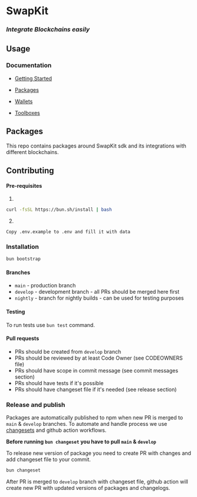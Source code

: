 # SwapKit

### _Integrate Blockchains easily_

## Usage

### Documentation

- [Getting Started](https://docs.thorswap.finance/swapkit-docs)

- [Packages](https://docs.thorswap.finance/swapkit-docs/swapkit-sdk/packages)
- [Wallets](https://docs.thorswap.finance/swapkit-docs/swapkit-sdk/wallets)
- [Toolboxes](https://docs.thorswap.finance/swapkit-docs/swapkit-sdk/toolboxes)

## Packages

This repo contains packages around SwapKit sdk and its integrations with different blockchains.

## Contributing

#### Pre-requisites

1.

```bash
curl -fsSL https://bun.sh/install | bash
```

2.

```pre
Copy .env.example to .env and fill it with data
```

### Installation

```bash
bun bootstrap
```

#### Branches

- `main` - production branch
- `develop` - development branch - all PRs should be merged here first
- `nightly` - branch for nightly builds - can be used for testing purposes

#### Testing

To run tests use `bun test` command.

#### Pull requests

- PRs should be created from `develop` branch
- PRs should be reviewed by at least Code Owner (see CODEOWNERS file)
- PRs should have scope in commit message (see commit messages section)
- PRs should have tests if it's possible
- PRs should have changeset file if it's needed (see release section)

### Release and publish

Packages are automatically published to npm when new PR is merged to `main` & `develop` branches.
To automate and handle process we use [changesets](https://github.com/changesets/changesets) and github action workflows.

<b>Before running `bun changeset` you have to pull `main` & `develop`</b>

To release new version of package you need to create PR with changes and add changeset file to your commit.

```bash
bun changeset
```

After PR is merged to `develop` branch with changeset file, github action will create new PR with updated versions of packages and changelogs.
